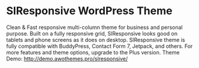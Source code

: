 SlResponsive WordPress Theme
===
Clean & Fast responsive multi-column theme for business and personal purpose. Built on a fully responsive grid, SlResponsive looks good on tablets and phone screens as it does on desktop. SlResponsive theme is fully compatible with BuddyPress, Contact Form 7, Jetpack, and others. For more features and theme options, upgrade to the Plus version.
Theme Demo: http://demo.awothemes.pro/slresponsive/
